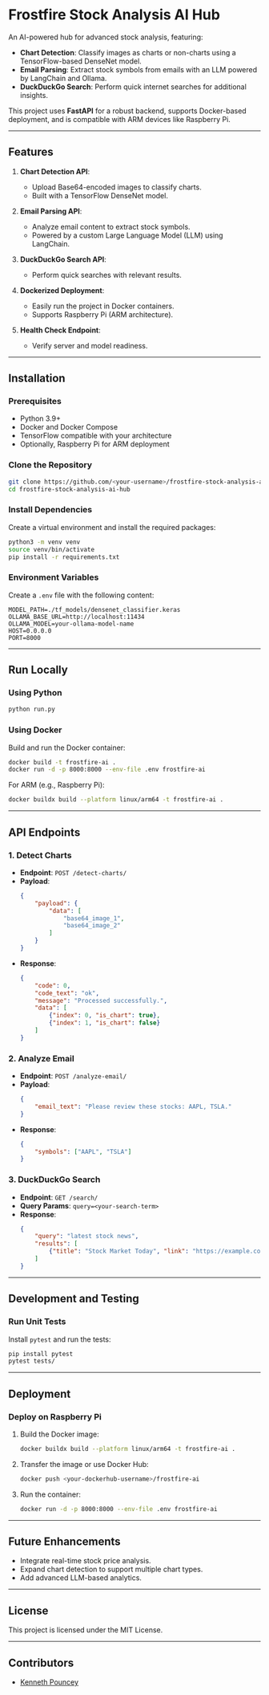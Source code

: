 # Frostfire Stock Analysis AI Hub

An AI-powered hub for advanced stock analysis, featuring:
- **Chart Detection**: Classify images as charts or non-charts using a TensorFlow-based DenseNet model.
- **Email Parsing**: Extract stock symbols from emails with an LLM powered by LangChain and Ollama.
- **DuckDuckGo Search**: Perform quick internet searches for additional insights.

This project uses **FastAPI** for a robust backend, supports Docker-based deployment, and is compatible with ARM devices like Raspberry Pi.

---

## Features

1. **Chart Detection API**:
   - Upload Base64-encoded images to classify charts.
   - Built with a TensorFlow DenseNet model.

2. **Email Parsing API**:
   - Analyze email content to extract stock symbols.
   - Powered by a custom Large Language Model (LLM) using LangChain.

3. **DuckDuckGo Search API**:
   - Perform quick searches with relevant results.

4. **Dockerized Deployment**:
   - Easily run the project in Docker containers.
   - Supports Raspberry Pi (ARM architecture).

5. **Health Check Endpoint**:
   - Verify server and model readiness.

---

## Installation

### Prerequisites
- Python 3.9+
- Docker and Docker Compose
- TensorFlow compatible with your architecture
- Optionally, Raspberry Pi for ARM deployment

### Clone the Repository
```bash
git clone https://github.com/<your-username>/frostfire-stock-analysis-ai-hub.git
cd frostfire-stock-analysis-ai-hub
```

### Install Dependencies
Create a virtual environment and install the required packages:
```bash
python3 -m venv venv
source venv/bin/activate
pip install -r requirements.txt
```

### Environment Variables
Create a `.env` file with the following content:
```plaintext
MODEL_PATH=./tf_models/densenet_classifier.keras
OLLAMA_BASE_URL=http://localhost:11434
OLLAMA_MODEL=your-ollama-model-name
HOST=0.0.0.0
PORT=8000
```

---

## Run Locally

### Using Python
```bash
python run.py
```

### Using Docker
Build and run the Docker container:
```bash
docker build -t frostfire-ai .
docker run -d -p 8000:8000 --env-file .env frostfire-ai
```

For ARM (e.g., Raspberry Pi):
```bash
docker buildx build --platform linux/arm64 -t frostfire-ai .
```

---

## API Endpoints

### **1. Detect Charts**
- **Endpoint**: `POST /detect-charts/`
- **Payload**:
    ```json
    {
        "payload": {
            "data": [
                "base64_image_1",
                "base64_image_2"
            ]
        }
    }
    ```
- **Response**:
    ```json
    {
        "code": 0,
        "code_text": "ok",
        "message": "Processed successfully.",
        "data": [
            {"index": 0, "is_chart": true},
            {"index": 1, "is_chart": false}
        ]
    }
    ```

### **2. Analyze Email**
- **Endpoint**: `POST /analyze-email/`
- **Payload**:
    ```json
    {
        "email_text": "Please review these stocks: AAPL, TSLA."
    }
    ```
- **Response**:
    ```json
    {
        "symbols": ["AAPL", "TSLA"]
    }
    ```

### **3. DuckDuckGo Search**
- **Endpoint**: `GET /search/`
- **Query Params**: `query=<your-search-term>`
- **Response**:
    ```json
    {
        "query": "latest stock news",
        "results": [
            {"title": "Stock Market Today", "link": "https://example.com", "snippet": "Latest market trends..."}
        ]
    }
    ```

---

## Development and Testing

### Run Unit Tests
Install `pytest` and run the tests:
```bash
pip install pytest
pytest tests/
```

---

## Deployment

### Deploy on Raspberry Pi
1. Build the Docker image:
    ```bash
    docker buildx build --platform linux/arm64 -t frostfire-ai .
    ```

2. Transfer the image or use Docker Hub:
    ```bash
    docker push <your-dockerhub-username>/frostfire-ai
    ```

3. Run the container:
    ```bash
    docker run -d -p 8000:8000 --env-file .env frostfire-ai
    ```

---

## Future Enhancements
- Integrate real-time stock price analysis.
- Expand chart detection to support multiple chart types.
- Add advanced LLM-based analytics.

---

## License
This project is licensed under the MIT License.

---

## Contributors
- [Kenneth Pouncey](https://github.com/kjpou1)

